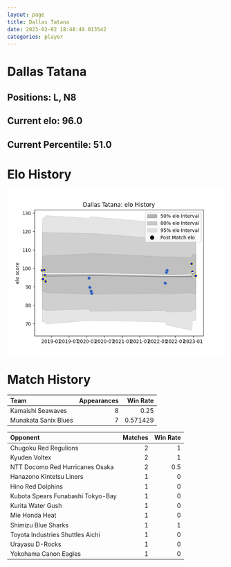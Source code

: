 ```yaml
---  
layout: page  
title: Dallas Tatana  
date: 2023-02-02 18:48:49.013542  
categories: player  
---
```

# Dallas Tatana

## Positions: L, N8

## Current elo: 96.0

## Current Percentile: 51.0

# Elo History


![elo history](history_DallasTatana.png)
# Match History


| Team                 |   Appearances |   Win Rate |
|:---------------------|--------------:|-----------:|
| Kamaishi Seawaves    |             8 |   0.25     |
| Munakata Sanix Blues |             7 |   0.571429 |

| Opponent                          |   Matches |   Win Rate |
|:----------------------------------|----------:|-----------:|
| Chugoku Red Regulions             |         2 |        1   |
| Kyuden Voltex                     |         2 |        1   |
| NTT Docomo Red Hurricanes Osaka   |         2 |        0.5 |
| Hanazono Kintetsu Liners          |         1 |        0   |
| Hino Red Dolphins                 |         1 |        0   |
| Kubota Spears Funabashi Tokyo-Bay |         1 |        0   |
| Kurita Water Gush                 |         1 |        0   |
| Mie Honda Heat                    |         1 |        0   |
| Shimizu Blue Sharks               |         1 |        1   |
| Toyota Industries Shuttles Aichi  |         1 |        0   |
| Urayasu D-Rocks                   |         1 |        0   |
| Yokohama Canon Eagles             |         1 |        0   |